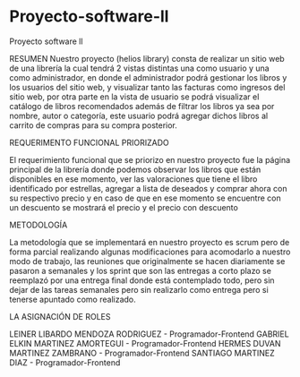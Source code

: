 # Proyecto-software-ll
Proyecto software ll


RESUMEN
Nuestro proyecto (helios library) consta de realizar un sitio web de una librería la cual tendrá 2 vistas distintas una como usuario y una como administrador, en donde el administrador podrá gestionar los libros y los usuarios del sitio web, y visualizar tanto las facturas como ingresos del sitio web, por otra parte en la vista de usuario se podrá visualizar el catálogo de libros recomendados además de filtrar los libros ya sea por nombre, autor o categoría, este usuario podrá agregar dichos libros al carrito de compras para su compra posterior.

REQUERIMENTO FUNCIONAL PRIORIZADO

El requerimiento funcional que se priorizo en nuestro proyecto fue la página principal de la librería donde podemos observar los libros que están disponibles en ese momento, ver las valoraciones que tiene el libro identificado por estrellas, agregar a lista de deseados y comprar ahora con su respectivo precio y en caso de que en ese momento se encuentre con un descuento se mostrará el precio y el precio con descuento

METODOLOGÍA


La metodología que se implementará en nuestro proyecto es scrum pero de forma parcial realizando algunas modificaciones para acomodarlo a nuestro modo de trabajo, las reuniones que originalmente se hacen diariamente se pasaron a semanales y los sprint que son las entregas a corto plazo se reemplazó por una entrega final donde está contemplado todo, pero sin dejar de las tareas semanales pero sin realizarlo como entrega pero si tenerse apuntado como realizado.

LA ASIGNACIÓN DE ROLES


LEINER LIBARDO MENDOZA RODRIGUEZ - Programador-Frontend
GABRIEL ELKIN MARTINEZ AMORTEGUI - Programador-Frontend
HERMES DUVAN MARTINEZ ZAMBRANO - Programador-Frontend
SANTIAGO MARTINEZ DIAZ - Programador-Frontend
